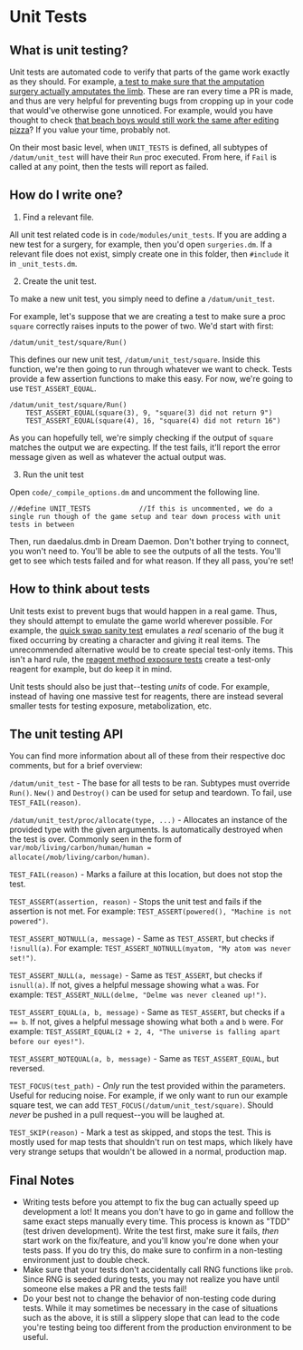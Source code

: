 # Unit Tests

## What is unit testing?

Unit tests are automated code to verify that parts of the game work exactly as they should. For example, [a test to make sure that the amputation surgery actually amputates the limb](https://github.com/Ariadne-42/Gameserver/blob/e416283f162b86345a8623125ab866839b1ac40d/code/modules/unit_tests/surgeries.dm#L1-L13). These are ran every time a PR is made, and thus are very helpful for preventing bugs from cropping up in your code that would've otherwise gone unnoticed. For example, would you have thought to check [that beach boys would still work the same after editing pizza](https://github.com/Ariadne-42/Gameserver/pull/53641#issuecomment-691384934)? If you value your time, probably not.

On their most basic level, when `UNIT_TESTS` is defined, all subtypes of `/datum/unit_test` will have their `Run` proc executed. From here, if `Fail` is called at any point, then the tests will report as failed.

## How do I write one?
1. Find a relevant file.

All unit test related code is in `code/modules/unit_tests`. If you are adding a new test for a surgery, for example, then you'd open `surgeries.dm`. If a relevant file does not exist, simply create one in this folder, then `#include` it in `_unit_tests.dm`.

2. Create the unit test.

To make a new unit test, you simply need to define a `/datum/unit_test`.

For example, let's suppose that we are creating a test to make sure a proc `square` correctly raises inputs to the power of two. We'd start with first:

```
/datum/unit_test/square/Run()
```

This defines our new unit test, `/datum/unit_test/square`. Inside this function, we're then going to run through whatever we want to check. Tests provide a few assertion functions to make this easy. For now, we're going to use `TEST_ASSERT_EQUAL`.

```
/datum/unit_test/square/Run()
    TEST_ASSERT_EQUAL(square(3), 9, "square(3) did not return 9")
    TEST_ASSERT_EQUAL(square(4), 16, "square(4) did not return 16")
```

As you can hopefully tell, we're simply checking if the output of `square` matches the output we are expecting. If the test fails, it'll report the error message given as well as whatever the actual output was.

3. Run the unit test

Open `code/_compile_options.dm` and uncomment the following line.

```
//#define UNIT_TESTS			//If this is uncommented, we do a single run though of the game setup and tear down process with unit tests in between
```

Then, run daedalus.dmb in Dream Daemon. Don't bother trying to connect, you won't need to. You'll be able to see the outputs of all the tests. You'll get to see which tests failed and for what reason. If they all pass, you're set!

## How to think about tests

Unit tests exist to prevent bugs that would happen in a real game. Thus, they should attempt to emulate the game world wherever possible.  For example, the [quick swap sanity test](https://github.com/Ariadne-42/Gameserver/blob/e416283f162b86345a8623125ab866839b1ac40d/code/modules/unit_tests/quick_swap_sanity.dm) emulates a *real* scenario of the bug it fixed occurring by creating a character and giving it real items. The unrecommended alternative would be to create special test-only items. This isn't a hard rule, the [reagent method exposure tests](https://github.com/Ariadne-42/Gameserver/blob/e416283f162b86345a8623125ab866839b1ac40d/code/modules/unit_tests/reagent_mod_expose.dm) create a test-only reagent for example, but do keep it in mind.

Unit tests should also be just that--testing *units* of code. For example, instead of having one massive test for reagents, there are instead several smaller tests for testing exposure, metabolization, etc.

## The unit testing API

You can find more information about all of these from their respective doc comments, but for a brief overview:

`/datum/unit_test` - The base for all tests to be ran. Subtypes must override `Run()`. `New()` and `Destroy()` can be used for setup and teardown. To fail, use `TEST_FAIL(reason)`.

`/datum/unit_test/proc/allocate(type, ...)` - Allocates an instance of the provided type with the given arguments. Is automatically destroyed when the test is over. Commonly seen in the form of `var/mob/living/carbon/human/human = allocate(/mob/living/carbon/human)`.

`TEST_FAIL(reason)` - Marks a failure at this location, but does not stop the test.

`TEST_ASSERT(assertion, reason)` - Stops the unit test and fails if the assertion is not met. For example: `TEST_ASSERT(powered(), "Machine is not powered")`.

`TEST_ASSERT_NOTNULL(a, message)` - Same as `TEST_ASSERT`, but checks if `!isnull(a)`. For example: `TEST_ASSERT_NOTNULL(myatom, "My atom was never set!")`.

`TEST_ASSERT_NULL(a, message)` - Same as `TEST_ASSERT`, but checks if `isnull(a)`. If not, gives a helpful message showing what `a` was. For example: `TEST_ASSERT_NULL(delme, "Delme was never cleaned up!")`.

`TEST_ASSERT_EQUAL(a, b, message)` - Same as `TEST_ASSERT`, but checks if `a == b`. If not, gives a helpful message showing what both `a` and `b` were. For example: `TEST_ASSERT_EQUAL(2 + 2, 4, "The universe is falling apart before our eyes!")`.

`TEST_ASSERT_NOTEQUAL(a, b, message)` - Same as `TEST_ASSERT_EQUAL`, but reversed.

`TEST_FOCUS(test_path)` - *Only* run the test provided within the parameters. Useful for reducing noise. For example, if we only want to run our example square test, we can add `TEST_FOCUS(/datum/unit_test/square)`. Should *never* be pushed in a pull request--you will be laughed at.

`TEST_SKIP(reason)` - Mark a test as skipped, and stops the test. This is mostly used for map tests that shouldn't run on test maps, which likely have very strange setups that wouldn't be allowed in a normal, production map.

## Final Notes

- Writing tests before you attempt to fix the bug can actually speed up development a lot! It means you don't have to go in game and folllow the same exact steps manually every time. This process is known as "TDD" (test driven development). Write the test first, make sure it fails, *then* start work on the fix/feature, and you'll know you're done when your tests pass. If you do try this, do make sure to confirm in a non-testing environment just to double check.
- Make sure that your tests don't accidentally call RNG functions like `prob`. Since RNG is seeded during tests, you may not realize you have until someone else makes a PR and the tests fail!
- Do your best not to change the behavior of non-testing code during tests. While it may sometimes be necessary in the case of situations such as the above, it is still a slippery slope that can lead to the code you're testing being too different from the production environment to be useful.

